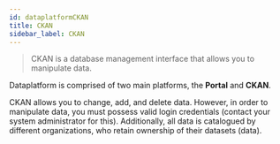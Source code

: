 ```yaml
---
id: dataplatformCKAN
title: CKAN
sidebar_label: CKAN
---
```

> CKAN is a database management interface that allows you to manipulate data.

Dataplatform is comprised of two main platforms, the **Portal** and **CKAN**.

CKAN allows you to change, add, and delete data. However, in order to manipulate data, you must possess valid login credentials (contact your system administrator for this). Additionally, all data is catalogued by different organizations, who retain ownership of their datasets (data).